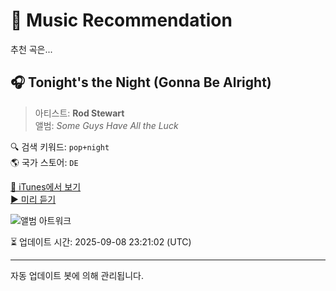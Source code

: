 
# 🎵 Music Recommendation

추천 곡은...

## 🎧 Tonight's the Night (Gonna Be Alright)  
> 아티스트: **Rod Stewart**  
> 앨범: _Some Guys Have All the Luck_  

🔍 검색 키워드: `pop+night`  
🌎 국가 스토어: `DE`

[🔗 iTunes에서 보기](https://music.apple.com/de/album/tonights-the-night-gonna-be-alright/295534395?i=295534405&uo=4)  
[▶️ 미리 듣기](https://audio-ssl.itunes.apple.com/itunes-assets/AudioPreview115/v4/d2/1e/aa/d21eaa53-6b5c-5541-02b1-2a5e878a804c/mzaf_9116950280260428319.plus.aac.p.m4a)

![앨범 아트워크](https://is1-ssl.mzstatic.com/image/thumb/Music125/v4/f2/66/4d/f2664dcb-4bdb-1e42-c971-6fe7ae1538eb/mzi.jbjjhskq.jpg/100x100bb.jpg)

⏳ 업데이트 시간: 2025-09-08 23:21:02 (UTC)

---
자동 업데이트 봇에 의해 관리됩니다.
